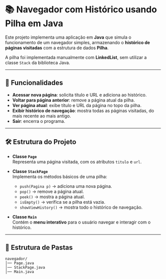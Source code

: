 # 📚 Navegador com Histórico usando Pilha em Java

Este projeto implementa uma aplicação em **Java** que simula o funcionamento de um navegador simples, armazenando o **histórico de páginas visitadas** com a estrutura de dados **Pilha**.  

A pilha foi implementada manualmente com **LinkedList**, sem utilizar a classe `Stack` da biblioteca Java.

---

## 🚀 Funcionalidades

- **Acessar nova página**: solicita título e URL e adiciona ao histórico.  
- **Voltar para página anterior**: remove a página atual da pilha.  
- **Ver página atual**: exibe título e URL da página no topo da pilha.  
- **Exibir histórico de navegação**: mostra todas as páginas visitadas, do mais recente ao mais antigo.  
- **Sair**: encerra o programa.

---

## 🛠 Estrutura do Projeto

- **Classe `Page`**  
  Representa uma página visitada, com os atributos `titulo` e `url`.

- **Classe `StackPage`**  
  Implementa os métodos básicos de uma pilha:  
  - `push(Pagina p)` → adiciona uma nova página.  
  - `pop()` → remove a página atual.  
  - `peek()` → mostra a página atual.  
  - `isEmpty()` → verifica se a pilha está vazia.  
  - `showViewHistory()` → mostra todo o histórico de navegação.  

- **Classe `Main`**  
  Contém o **menu interativo** para o usuário navegar e interagir com o histórico.

---

## 📂 Estrutura de Pastas

```plaintext
navegador/
│── Page.java
│── StackPage.java
│── Main.java
